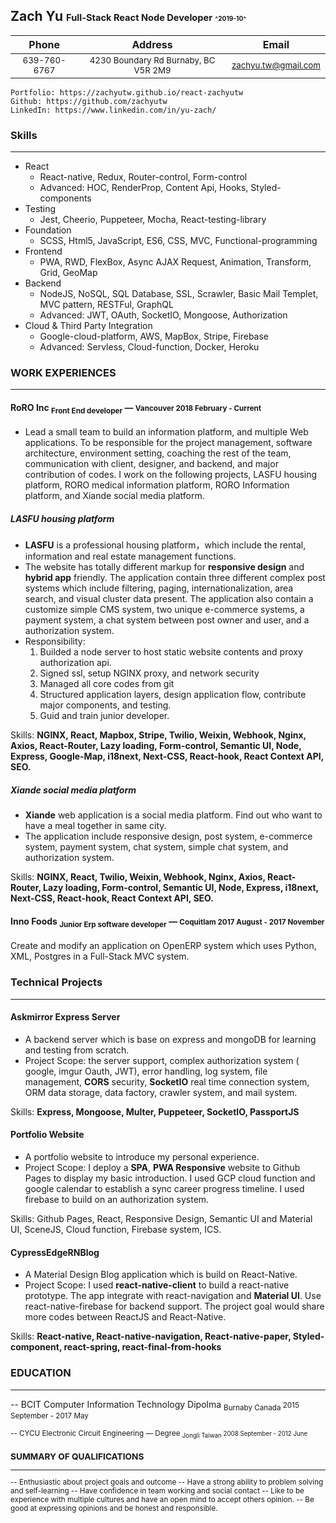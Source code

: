 ## Zach Yu <small><small>Full-Stack React Node Developer</small>  <small><small><small>^2019-10^</small></small></small> 

|Phone | Address | Email| 
|:--------:|:------:|:-------:|
| <small>639-760-6767| <small>4230 Boundary Rd Burnaby, BC V5R 2M9 </small>| <small>[zachyu.tw@gmail.com](zachyu.tw@gmail.com)|</small> 

```pug
Portfolio: https://zachyutw.github.io/react-zachyutw
Github: https://github.com/zachyutw
LinkedIn: https://www.linkedin.com/in/yu-zach/
```
### Skills
-------
- React
	- React-native, Redux, Router-control, Form-control 
	- Advanced: HOC, RenderProp, Content Api, Hooks, Styled-components
- Testing
	- Jest, Cheerio, Puppeteer, Mocha, React-testing-library
- Foundation
	- SCSS, Html5, JavaScript, ES6, CSS, MVC, Functional-programming
- Frontend
	- PWA, RWD, FlexBox, Async AJAX Request, Animation, Transform, Grid, GeoMap
- Backend
	- NodeJS, NoSQL, SQL Database, SSL, Scrawler, Basic Mail Templet, MVC pattern, RESTFul, GraphQL
	- Advanced: JWT, OAuth, SocketIO, Mongoose, Authorization
- Cloud & Third Party Integration
	- Google-cloud-platform, AWS, MapBox, Stripe, Firebase
	- Advanced: Servless, Cloud-function, Docker, Heroku

### WORK EXPERIENCES
----
#### RoRO Inc <sub>Front End developer</sub> — <small>Vancouver 2018 February - Current</small>

- Lead a small team to build an information platform, and multiple Web applications. To be responsible for the project management, software architecture, environment setting, coaching the rest of the team, communication with client, designer, and backend, and major contribution of codes. I work on the following projects, LASFU housing platform, RORO medical information platform, RORO Information platform, and Xiande social media platform.

##### LASFU housing platform
* **LASFU** is a professional housing platform，which include the rental, information and real estate management functions.
* The website has totally different markup for **responsive design** and **hybrid app** friendly. The application contain three different complex post systems which include filtering, paging, internationalization, area search, and visual cluster data present. The application also contain a customize simple CMS system, two unique e-commerce systems, a payment system, a chat system between post owner and user, and a authorization system. 
* Responsibility: 
	1. Builded a node server to host static website contents and proxy authorization api. 
	2. Signed ssl, setup NGINX proxy, and network security
	3. Managed all core codes from git
	4. Structured application layers, design application flow, contribute major components, and testing.
	5. Guid and train junior developer.
	
Skills: **NGINX, React, Mapbox, Stripe, Twilio, Weixin, Webhook, Nginx, Axios, React-Router, Lazy loading, Form-control, Semantic UI, Node, Express, Google-Map, i18next, Next-CSS, React-hook, React Context API, SEO.**
 
##### Xiande social media platform
* **Xiande** web application  is a social media platform. Find out who want to have a meal together in same city.
* The application include responsive design,  post system,  e-commerce system, payment system, chat system, simple chat system, and authorization system.

Skills: **NGINX, React, Twilio, Weixin, Webhook, Nginx, Axios, React-Router, Lazy loading, Form-control, Semantic UI, Node, Express, i18next, Next-CSS, React-hook, React Context API, SEO.**  


#### Inno Foods <sub>Junior Erp software developer</sub> — <small>Coquitlam 2017 August - 2017 November  </small>
  
Create and modify an application on OpenERP system which uses Python, XML, Postgres in a Full-Stack MVC system.
### Technical Projects
---
#### Askmirror Express Server 
- A backend server which is base on express and mongoDB for learning and testing from scratch.
- Project Scope: the server support, complex authorization system ( google, imgur Oauth, JWT), error handling, log system, file management, **CORS** security, **SocketIO** real time connection system, ORM data storage, data factory, crawler system, and mail system.

Skills: **Express, Mongoose, Multer, Puppeteer, SocketIO, PassportJS**

#### Portfolio Website
- A portfolio website to introduce my personal experience.
- Project Scope: I deploy a **SPA**, **PWA Responsive** website to Github Pages to display my basic introduction. I used GCP cloud function and google calendar to establish a sync career progress timeline. I used firebase to build on an authorization system.

Skills: Github Pages, React, Responsive Design, Semantic UI and Material UI, SceneJS, Cloud function, Firebase system, ICS.

#### CypressEdgeRNBlog
- A Material Design Blog application which is build on React-Native.
- Project Scope: I used **react-native-client** to build a react-native prototype. The app integrate with react-navigation and **Material UI**. Use react-native-firebase for backend support. The project goal would share more codes between ReactJS and React-Native.  

Skills: **React-native, React-native-navigation, React-native-paper, Styled-component, react-spring, react-final-from-hooks** 

### EDUCATION
---
-- BCIT Computer Information Technology Dipolma <sub>Burnaby Canada </sub> <small>2015 September - 2017 May</samll>

-- CYCU Electronic Circuit Engineering  — Degree <sub>Jongli Taiwan </sub> <small>2008 September - 2012 June </small>
  

### SUMMARY OF QUALIFICATIONS
---

-- Enthusiastic about project goals and outcome
-- Have a strong ability to problem solving and self-learning
-- Have confidence in team working and social contact
-- Like to be experience with multiple cultures and have an open mind to accept others opinion.
-- Be good at expressing opinions and be honest and responsible.

<!--stackedit_data:
eyJoaXN0b3J5IjpbMTIwNDc0OTMwMiw4Njc3NzAyNDIsLTE1OT
U4NDY4MTQsNDc4MjU5MzI1LDE4NDk5MzY4NDgsMTg1OTgzNTAy
NV19
-->